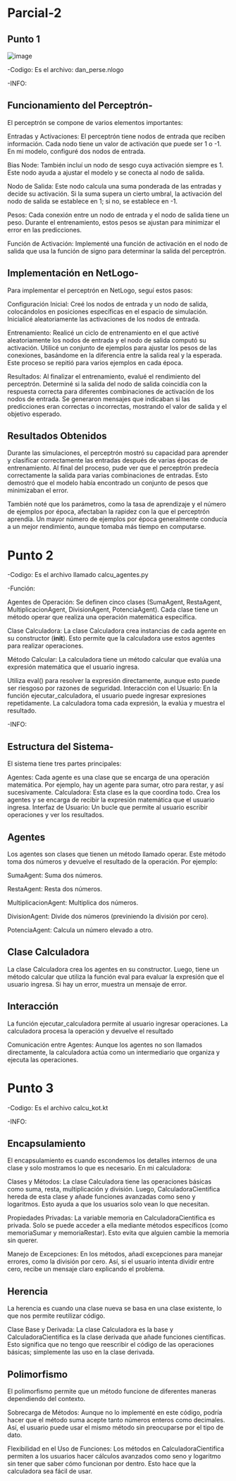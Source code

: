 # Parcial-2

## Punto 1
![image](https://github.com/user-attachments/assets/da33e4fa-658d-4d9d-8c51-c74a790b6c96)

-Codigo: Es el archivo: dan_perse.nlogo

-INFO:

## Funcionamiento del Perceptrón-
El perceptrón se compone de varios elementos importantes:

Entradas y Activaciones: El perceptrón tiene nodos de entrada que reciben información. Cada nodo tiene un valor de activación que puede ser 1 o -1. En mi modelo, configuré dos nodos de entrada.

Bias Node: También incluí un nodo de sesgo cuya activación siempre es 1. Este nodo ayuda a ajustar el modelo y se conecta al nodo de salida.

Nodo de Salida: Este nodo calcula una suma ponderada de las entradas y decide su activación. Si la suma supera un cierto umbral, la activación del nodo de salida se establece en 1; si no, se establece en -1.

Pesos: Cada conexión entre un nodo de entrada y el nodo de salida tiene un peso. Durante el entrenamiento, estos pesos se ajustan para minimizar el error en las predicciones.

Función de Activación: Implementé una función de activación en el nodo de salida que usa la función de signo para determinar la salida del perceptrón.

## Implementación en NetLogo-
Para implementar el perceptrón en NetLogo, seguí estos pasos:

Configuración Inicial: Creé los nodos de entrada y un nodo de salida, colocándolos en posiciones específicas en el espacio de simulación. Inicialicé aleatoriamente las activaciones de los nodos de entrada.

Entrenamiento: Realicé un ciclo de entrenamiento en el que activé aleatoriamente los nodos de entrada y el nodo de salida computó su activación. Utilicé un conjunto de ejemplos para ajustar los pesos de las conexiones, basándome en la diferencia entre la salida real y la esperada. Este proceso se repitió para varios ejemplos en cada época.

Resultados: Al finalizar el entrenamiento, evalué el rendimiento del perceptrón. Determiné si la salida del nodo de salida coincidía con la respuesta correcta para diferentes combinaciones de activación de los nodos de entrada. Se generaron mensajes que indicaban si las predicciones eran correctas o incorrectas, mostrando el valor de salida y el objetivo esperado.

## Resultados Obtenidos

Durante las simulaciones, el perceptrón mostró su capacidad para aprender y clasificar correctamente las entradas después de varias épocas de entrenamiento. Al final del proceso, pude ver que el perceptrón predecía correctamente la salida para varias combinaciones de entradas. Esto demostró que el modelo había encontrado un conjunto de pesos que minimizaban el error.

También noté que los parámetros, como la tasa de aprendizaje y el número de ejemplos por época, afectaban la rapidez con la que el perceptrón aprendía. Un mayor número de ejemplos por época generalmente conducía a un mejor rendimiento, aunque tomaba más tiempo en computarse.

# Punto 2

-Codigo: Es el archivo llamado calcu_agentes.py

-Función:

Agentes de Operación: Se definen cinco clases (SumaAgent, RestaAgent, MultiplicacionAgent, DivisionAgent, PotenciaAgent). Cada clase tiene un método operar que realiza una operación matemática específica.

Clase Calculadora: La clase Calculadora crea instancias de cada agente en su constructor (__init__). Esto permite que la calculadora use estos agentes para realizar operaciones.

Método Calcular: La calculadora tiene un método calcular que evalúa una expresión matemática que el usuario ingresa.

Utiliza eval() para resolver la expresión directamente, aunque esto puede ser riesgoso por razones de seguridad.
Interacción con el Usuario: En la función ejecutar_calculadora, el usuario puede ingresar expresiones repetidamente. La calculadora toma cada expresión, la evalúa y muestra el resultado.

-INFO: 
## Estructura del Sistema-
El sistema tiene tres partes principales:

Agentes: Cada agente es una clase que se encarga de una operación matemática. Por ejemplo, hay un agente para sumar, otro para restar, y así sucesivamente.
Calculadora: Esta clase es la que coordina todo. Crea los agentes y se encarga de recibir la expresión matemática que el usuario ingresa.
Interfaz de Usuario: Un bucle que permite al usuario escribir operaciones y ver los resultados.
## Agentes

Los agentes son clases que tienen un método llamado operar. Este método toma dos números y devuelve el resultado de la operación. Por ejemplo:

SumaAgent: Suma dos números.

RestaAgent: Resta dos números.

MultiplicacionAgent: Multiplica dos números.

DivisionAgent: Divide dos números (previniendo la división por cero).

PotenciaAgent: Calcula un número elevado a otro.

## Clase Calculadora

La clase Calculadora crea los agentes en su constructor. Luego, tiene un método calcular que utiliza la función eval para evaluar la expresión que el usuario ingresa. Si hay un error, muestra un mensaje de error.

## Interacción

La función ejecutar_calculadora permite al usuario ingresar operaciones. La calculadora procesa la operación y devuelve el resultado

Comunicación entre Agentes: Aunque los agentes no son llamados directamente, la calculadora actúa como un intermediario que organiza y ejecuta las operaciones.

# Punto 3

-Codigo: Es el archivo calcu_kot.kt

-INFO:

## Encapsulamiento
El encapsulamiento es cuando escondemos los detalles internos de una clase y solo mostramos lo que es necesario. En mi calculadora:

Clases y Métodos: La clase Calculadora tiene las operaciones básicas como suma, resta, multiplicación y división. Luego, CalculadoraCientifica hereda de esta clase y añade funciones avanzadas como seno y logaritmos. Esto ayuda a que los usuarios solo vean lo que necesitan.

Propiedades Privadas: La variable memoria en CalculadoraCientifica es privada. Solo se puede acceder a ella mediante métodos específicos (como memoriaSumar y memoriaRestar). Esto evita que alguien cambie la memoria sin querer.

Manejo de Excepciones: En los métodos, añadí excepciones para manejar errores, como la división por cero. Así, si el usuario intenta dividir entre cero, recibe un mensaje claro explicando el problema.

## Herencia

La herencia es cuando una clase nueva se basa en una clase existente, lo que nos permite reutilizar código.

Clase Base y Derivada: La clase Calculadora es la base y CalculadoraCientifica es la clase derivada que añade funciones científicas. Esto significa que no tengo que reescribir el código de las operaciones básicas; simplemente las uso en la clase derivada.

## Polimorfismo

El polimorfismo permite que un método funcione de diferentes maneras dependiendo del contexto.

Sobrecarga de Métodos: Aunque no lo implementé en este código, podría hacer que el método suma acepte tanto números enteros como decimales. Así, el usuario puede usar el mismo método sin preocuparse por el tipo de dato.

Flexibilidad en el Uso de Funciones: Los métodos en CalculadoraCientifica permiten a los usuarios hacer cálculos avanzados como seno y logaritmo sin tener que saber cómo funcionan por dentro. Esto hace que la calculadora sea fácil de usar.
